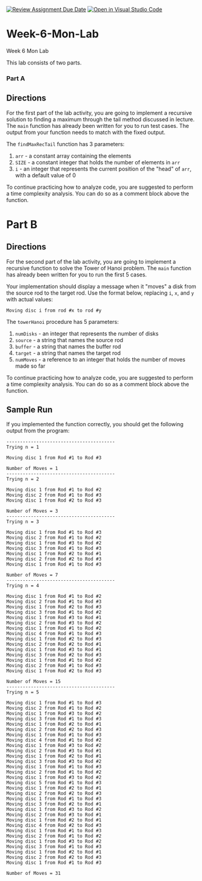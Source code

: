 [![Review Assignment Due Date](https://classroom.github.com/assets/deadline-readme-button-22041afd0340ce965d47ae6ef1cefeee28c7c493a6346c4f15d667ab976d596c.svg)](https://classroom.github.com/a/3UGBYEL3)
[![Open in Visual Studio Code](https://classroom.github.com/assets/open-in-vscode-2e0aaae1b6195c2367325f4f02e2d04e9abb55f0b24a779b69b11b9e10269abc.svg)](https://classroom.github.com/online_ide?assignment_repo_id=20652871&assignment_repo_type=AssignmentRepo)
# Week-6-Mon-Lab
Week 6 Mon Lab

This lab consists of two parts.

### Part A ###

## Directions

For the first part of the lab activity, you are going to implement a recursive solution to finding a maximum through the tail method discussed in lecture. The `main` function has already been written for you to run test cases. The output from your function needs to match with the fixed output.

The `findMaxRecTail` function has 3 parameters:

1. `arr` - a constant array containing the elements
2. `SIZE` - a constant integer that holds the number of elements in `arr`
3. `i` - an integer that represents the current position of the "head" of `arr`, with a default value of 0

To continue practicing how to analyze code, you are suggested to perform a time complexity analysis. You can do so as a comment block above the function.

# Part B

## Directions

For the second part of the lab activity, you are going to implement a recursive function to solve the Tower of Hanoi problem. The `main` function has already been written for you to run the first 5 cases.

Your implementation should display a message when it "moves" a disk from the source rod to the target rod. Use the format below, replacing `i`, `x`, and `y` with actual values:
```text
Moving disc i from rod #x to rod #y
```

The `towerHanoi` procedure has 5 parameters:

1. `numDisks` - an integer that represents the number of disks
2. `source` - a string that names the source rod
3. `buffer` - a string that names the buffer rod
4. `target` - a string that names the target rod
5. `numMoves` - a reference to an integer that holds the number of moves made so far

To continue practicing how to analyze code, you are suggested to perform a time complexity analysis. You can do so as a comment block above the function.

## Sample Run

If you implemented the function correctly, you should get the following output from the program:

```text
----------------------------------------
Trying n = 1

Moving disc 1 from Rod #1 to Rod #3

Number of Moves = 1
----------------------------------------
Trying n = 2

Moving disc 1 from Rod #1 to Rod #2
Moving disc 2 from Rod #1 to Rod #3
Moving disc 1 from Rod #2 to Rod #3

Number of Moves = 3
----------------------------------------
Trying n = 3

Moving disc 1 from Rod #1 to Rod #3
Moving disc 2 from Rod #1 to Rod #2
Moving disc 1 from Rod #3 to Rod #2
Moving disc 3 from Rod #1 to Rod #3
Moving disc 1 from Rod #2 to Rod #1
Moving disc 2 from Rod #2 to Rod #3
Moving disc 1 from Rod #1 to Rod #3

Number of Moves = 7
----------------------------------------
Trying n = 4

Moving disc 1 from Rod #1 to Rod #2
Moving disc 2 from Rod #1 to Rod #3
Moving disc 1 from Rod #2 to Rod #3
Moving disc 3 from Rod #1 to Rod #2
Moving disc 1 from Rod #3 to Rod #1
Moving disc 2 from Rod #3 to Rod #2
Moving disc 1 from Rod #1 to Rod #2
Moving disc 4 from Rod #1 to Rod #3
Moving disc 1 from Rod #2 to Rod #3
Moving disc 2 from Rod #2 to Rod #1
Moving disc 1 from Rod #3 to Rod #1
Moving disc 3 from Rod #2 to Rod #3
Moving disc 1 from Rod #1 to Rod #2
Moving disc 2 from Rod #1 to Rod #3
Moving disc 1 from Rod #2 to Rod #3

Number of Moves = 15
----------------------------------------
Trying n = 5

Moving disc 1 from Rod #1 to Rod #3
Moving disc 2 from Rod #1 to Rod #2
Moving disc 1 from Rod #3 to Rod #2
Moving disc 3 from Rod #1 to Rod #3
Moving disc 1 from Rod #2 to Rod #1
Moving disc 2 from Rod #2 to Rod #3
Moving disc 1 from Rod #1 to Rod #3
Moving disc 4 from Rod #1 to Rod #2
Moving disc 1 from Rod #3 to Rod #2
Moving disc 2 from Rod #3 to Rod #1
Moving disc 1 from Rod #2 to Rod #1
Moving disc 3 from Rod #3 to Rod #2
Moving disc 1 from Rod #1 to Rod #3
Moving disc 2 from Rod #1 to Rod #2
Moving disc 1 from Rod #3 to Rod #2
Moving disc 5 from Rod #1 to Rod #3
Moving disc 1 from Rod #2 to Rod #1
Moving disc 2 from Rod #2 to Rod #3
Moving disc 1 from Rod #1 to Rod #3
Moving disc 3 from Rod #2 to Rod #1
Moving disc 1 from Rod #3 to Rod #2
Moving disc 2 from Rod #3 to Rod #1
Moving disc 1 from Rod #2 to Rod #1
Moving disc 4 from Rod #2 to Rod #3
Moving disc 1 from Rod #1 to Rod #3
Moving disc 2 from Rod #1 to Rod #2
Moving disc 1 from Rod #3 to Rod #2
Moving disc 3 from Rod #1 to Rod #3
Moving disc 1 from Rod #2 to Rod #1
Moving disc 2 from Rod #2 to Rod #3
Moving disc 1 from Rod #1 to Rod #3

Number of Moves = 31
```

